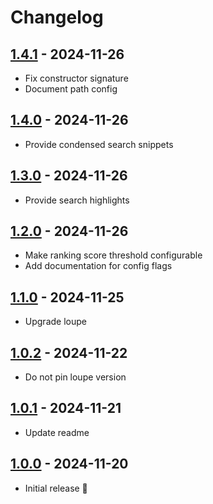 # Changelog

## [1.4.1] - 2024-11-26

- Fix constructor signature
- Document path config

## [1.4.0] - 2024-11-26

- Provide condensed search snippets

## [1.3.0] - 2024-11-26

- Provide search highlights

## [1.2.0] - 2024-11-26

- Make ranking score threshold configurable
- Add documentation for config flags

## [1.1.0] - 2024-11-25

- Upgrade loupe

## [1.0.2] - 2024-11-22

- Do not pin loupe version

## [1.0.1] - 2024-11-21

- Update readme

## [1.0.0] - 2024-11-20

- Initial release 🎉

[1.4.1]: https://github.com/daun/statamic-loupe/releases/tag/1.4.1
[1.4.0]: https://github.com/daun/statamic-loupe/releases/tag/1.4.0
[1.3.0]: https://github.com/daun/statamic-loupe/releases/tag/1.3.0
[1.2.0]: https://github.com/daun/statamic-loupe/releases/tag/1.2.0
[1.1.0]: https://github.com/daun/statamic-loupe/releases/tag/1.1.0
[1.0.2]: https://github.com/daun/statamic-loupe/releases/tag/1.0.2
[1.0.1]: https://github.com/daun/statamic-loupe/releases/tag/1.0.1
[1.0.0]: https://github.com/daun/statamic-loupe/releases/tag/1.0.0
